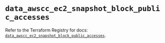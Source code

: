 # `data_awscc_ec2_snapshot_block_public_accesses`

Refer to the Terraform Registry for docs: [`data_awscc_ec2_snapshot_block_public_accesses`](https://registry.terraform.io/providers/hashicorp/awscc/0.70.0/docs/data-sources/ec2_snapshot_block_public_accesses).
